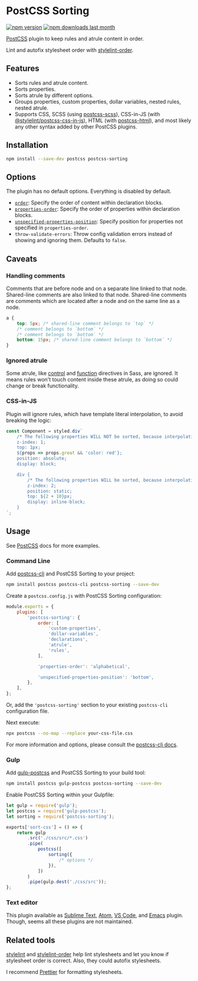 # PostCSS Sorting

[![npm version][npm-version-img]][npm] [![npm downloads last month][npm-downloads-img]][npm]

[PostCSS] plugin to keep rules and atrule content in order.

Lint and autofix stylesheet order with [stylelint-order].

## Features

* Sorts rules and atrule content.
* Sorts properties.
* Sorts atrule by different options.
* Groups properties, custom properties, dollar variables, nested rules, nested atrule.
* Supports CSS, SCSS (using [postcss-scss]), CSS-in-JS (with [@stylelint/postcss-css-in-js]), HTML (with [postcss-html]), and most likely any other syntax added by other PostCSS plugins.

## Installation

```bash
npm install --save-dev postcss postcss-sorting
```

## Options

The plugin has no default options. Everything is disabled by default.

- [`order`](./lib/order/README.md): Specify the order of content within declaration blocks.
- [`properties-order`](./lib/properties-order/README.md): Specify the order of properties within declaration blocks.
- [`unspecified-properties-position`](./lib/properties-order/unspecified-properties-position.md): Specify position for properties not specified in `properties-order`.
- `throw-validate-errors`: Throw config validation errors instead of showing and ignoring them. Defaults to `false`.

## Caveats

### Handling comments

Comments that are before node and on a separate line linked to that node. Shared-line comments are also linked to that node. Shared-line comments are comments which are located after a node and on the same line as a node.

```css
a {
	top: 5px; /* shared-line comment belongs to `top` */
	/* comment belongs to `bottom` */
	/* comment belongs to `bottom` */
	bottom: 15px; /* shared-line comment belongs to `bottom` */
}
```

### Ignored atrule

Some atrule, like [control](https://sass-lang.com/documentation/file.SASS_REFERENCE.html#control_directives__expressions) and [function](https://sass-lang.com/documentation/file.SASS_REFERENCE.html#function_directives) directives in Sass, are ignored. It means rules won't touch content inside these atrule, as doing so could change or break functionality.

### CSS-in-JS

Plugin will ignore rules, which have template literal interpolation, to avoid breaking the logic:

```js
const Component = styled.div`
	/* The following properties WILL NOT be sorted, because interpolation is on properties level */
	z-index: 1;
	top: 1px;
	${props => props.great && 'color: red'};
	position: absolute;
	display: block;

	div {
		/* The following properties WILL be sorted, because interpolation for property value only */
		z-index: 2;
		position: static;
		top: ${2 + 10}px;
		display: inline-block;
	}
`;
```

## Usage

See [PostCSS] docs for more examples.

### Command Line

Add [postcss-cli](https://github.com/postcss/postcss-cli) and PostCSS Sorting to your project:

```bash
npm install postcss postcss-cli postcss-sorting --save-dev
```

Create a `postcss.config.js` with PostCSS Sorting configuration:

```js
module.exports = {
	plugins: [
		'postcss-sorting': {
			order: [
				'custom-properties',
				'dollar-variables',
				'declarations',
				'atrule',
				'rules',
			],

			'properties-order': 'alphabetical',

			'unspecified-properties-position': 'bottom',
		},
	],
};
```

Or, add the `'postcss-sorting'` section to your existing `postcss-cli` configuration file.

Next execute:

```bash
npx postcss --no-map --replace your-css-file.css
```

For more information and options, please consult the [postcss-cli docs](https://github.com/postcss/postcss-cli).

### Gulp

Add [gulp-postcss] and PostCSS Sorting to your build tool:

```bash
npm install postcss gulp-postcss postcss-sorting --save-dev
```

Enable PostCSS Sorting within your Gulpfile:

```js
let gulp = require('gulp');
let postcss = require('gulp-postcss');
let sorting = require('postcss-sorting');

exports['sort-css'] = () => {
	return gulp
		.src('./css/src/*.css')
		.pipe(
			postcss([
				sorting({
					/* options */
				}),
			])
		)
		.pipe(gulp.dest('./css/src'));
};
```

### Text editor

This plugin available as [Sublime Text], [Atom], [VS Code], and [Emacs] plugin. Though, seems all these plugins are not maintained.

## Related tools

[stylelint] and [stylelint-order] help lint stylesheets and let you know if stylesheet order is correct. Also, they could autofix stylesheets.

I recommend [Prettier] for formatting stylesheets.

[npm-version-img]: https://img.shields.io/npm/v/postcss-sorting.svg
[npm-downloads-img]: https://img.shields.io/npm/dm/postcss-sorting.svg
[npm]: https://www.npmjs.com/package/postcss-sorting

[PostCSS]: https://github.com/postcss/postcss
[Sublime Text]: https://github.com/hudochenkov/sublime-postcss-sorting
[Atom]: https://github.com/lysyi3m/atom-postcss-sorting
[VS Code]: https://github.com/mrmlnc/vscode-postcss-sorting
[Emacs]: https://github.com/P233/postcss-sorting.el

[gulp-postcss]: https://github.com/postcss/gulp-postcss
[postcss-scss]: https://github.com/postcss/postcss-scss
[postcss-html]: https://github.com/gucong3000/postcss-html
[@stylelint/postcss-css-in-js]: https://github.com/stylelint/postcss-css-in-js
[Prettier]: https://prettier.io/
[stylelint]: https://stylelint.io/
[stylelint-order]: https://github.com/hudochenkov/stylelint-order

